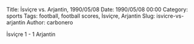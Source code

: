 Title: İsviçre vs. Arjantin, 1990/05/08
Date: 1990/05/08 00:00
Category: sports
Tags: football, football scores, İsviçre, Arjantin
Slug: isvicre-vs-arjantin
Author: carbonero


İsviçre 1 - 1 Arjantin

